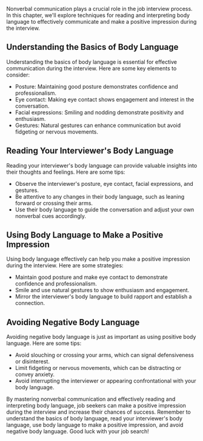 
Nonverbal communication plays a crucial role in the job interview process. In this chapter, we'll explore techniques for reading and interpreting body language to effectively communicate and make a positive impression during the interview.

Understanding the Basics of Body Language
-----------------------------------------

Understanding the basics of body language is essential for effective communication during the interview. Here are some key elements to consider:

* Posture: Maintaining good posture demonstrates confidence and professionalism.
* Eye contact: Making eye contact shows engagement and interest in the conversation.
* Facial expressions: Smiling and nodding demonstrate positivity and enthusiasm.
* Gestures: Natural gestures can enhance communication but avoid fidgeting or nervous movements.

Reading Your Interviewer's Body Language
----------------------------------------

Reading your interviewer's body language can provide valuable insights into their thoughts and feelings. Here are some tips:

* Observe the interviewer's posture, eye contact, facial expressions, and gestures.
* Be attentive to any changes in their body language, such as leaning forward or crossing their arms.
* Use their body language to guide the conversation and adjust your own nonverbal cues accordingly.

Using Body Language to Make a Positive Impression
-------------------------------------------------

Using body language effectively can help you make a positive impression during the interview. Here are some strategies:

* Maintain good posture and make eye contact to demonstrate confidence and professionalism.
* Smile and use natural gestures to show enthusiasm and engagement.
* Mirror the interviewer's body language to build rapport and establish a connection.

Avoiding Negative Body Language
-------------------------------

Avoiding negative body language is just as important as using positive body language. Here are some tips:

* Avoid slouching or crossing your arms, which can signal defensiveness or disinterest.
* Limit fidgeting or nervous movements, which can be distracting or convey anxiety.
* Avoid interrupting the interviewer or appearing confrontational with your body language.

By mastering nonverbal communication and effectively reading and interpreting body language, job seekers can make a positive impression during the interview and increase their chances of success. Remember to understand the basics of body language, read your interviewer's body language, use body language to make a positive impression, and avoid negative body language. Good luck with your job search!
